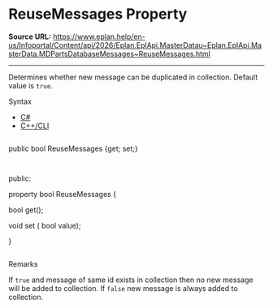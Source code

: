 # ReuseMessages Property

**Source URL:** https://www.eplan.help/en-us/Infoportal/Content/api/2026/Eplan.EplApi.MasterDatau~Eplan.EplApi.MasterData.MDPartsDatabaseMessages~ReuseMessages.html

---

Determines whether new message can be duplicated in collection. Default value is `true`.

Syntax

- [C#](#i-syntax-CS)
- [C++/CLI](#i-syntax-CPP2005)

```
```
public bool ReuseMessages {get; set;}
```
```

```
```
public:

property bool ReuseMessages {

   bool get();

   void set (    bool value);

}
```
```

Remarks

If `true` and message of same id exists in collection then no new message will be added to collection. If `false` new message is always added to collection.
